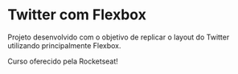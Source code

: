 # Twitter com Flexbox

Projeto desenvolvido com o objetivo de replicar o layout do Twitter utilizando principalmente Flexbox. 

Curso oferecido pela Rocketseat! 
